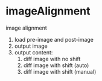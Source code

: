 # imageAlignment
image alignment
1. load pre-image and post-image
2. output image
3. output content: 
    1. diff image with no shift
    2. diff image with shift (auto)
    3. diff image with shift (manual)
